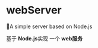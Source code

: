 # webServer
🧰A simple server based on Node.js

基于 <strong>Node.js</strong>实现 一个 <strong>web服务</strong>

